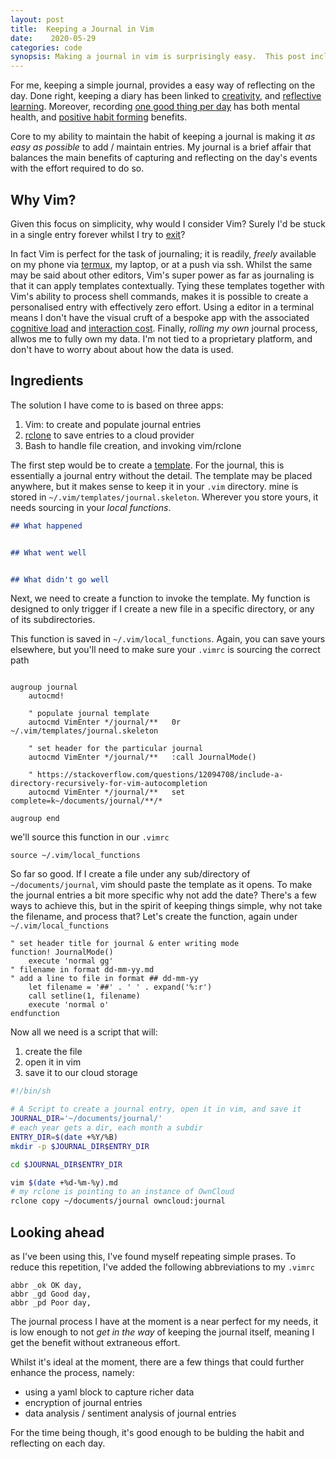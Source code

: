 ```yaml
---
layout: post
title:  Keeping a Journal in Vim
date:    2020-05-29 
categories: code
synopsis: Making a journal in vim is surprisingly easy.  This post includes some simple scripts to demonstrate the process I currently use.
---
```


For me, keeping  a simple journal, provides a easy way of reflecting on the day. Done right, keeping a diary has been linked to [creativity](https://www.brainpickings.org/2014/09/04/famous-writers-on-keeping-a-diary/), and [reflective learning](https://www.kent.ac.uk/learning/PDP-and-employability/pdp/reflective.html).  Moreover, recording [one good thing per day](https://www.actionforhappiness.org/take-action/find-three-good-things-each-day)  has both mental health, and [positive habit forming](https://charlesduhigg.com/the-power-of-habit/) benefits.

Core to my ability to maintain the habit of keeping a journal is making it _as easy as possible_ to add / maintain entries.  My journal is a brief affair that balances the main benefits of capturing and reflecting on the day's events with the effort required to do so.
  
## Why Vim?

 Given this focus on simplicity, why would I consider Vim?  Surely I'd be stuck in a single entry forever whilst I try to [exit](https://github.com/hakluke/how-to-exit-vim)?

In fact Vim is perfect for the task of journaling; it is readily, _freely_ available on my phone via [termux](https://wiki.termux.com/wiki/Text_Editors#Vim), my laptop, or at a push via ssh. Whilst the same may be said about other editors, Vim's super power as far as journaling is that it can apply templates contextually.  Tying these templates together with Vim's ability to process shell commands, makes it is possible to create a personalised entry with effectively zero effort.  Using a editor in a terminal means I don't have the visual cruft of a bespoke app with the associated [cognitive load](https://www.nngroup.com/articles/zen-mode/) and [interaction cost](https://www.nngroup.com/videos/interaction-cost/).  Finally, _rolling my own_ journal process, allwos me to fully own my data.  I'm not tied to a proprietary platform, and don't have to worry about about how the data is used.

## Ingredients


The solution I have come to is based on three apps:

1. Vim: to create and populate journal entries
2. [rclone](https://rclone.org/) to save entries to a cloud provider
3. Bash to handle file creation, and invoking vim/rclone

The first step would be to create a [template](https://shapeshed.com/vim-templates/).  For the journal, this is essentially a journal entry without the detail.  The template may be placed anywhere, but it makes sense to keep it in your `.vim` directory.  mine is stored in `~/.vim/templates/journal.skeleton`.  Wherever you store yours, it needs sourcing in your _local functions_.

```markdown
## What happened


## What went well


## What didn't go well
```

Next, we need to create a function to invoke the template.  My function is designed to only trigger if I create a new file in a specific directory, or any of its subdirectories.

This function is saved in `~/.vim/local_functions`.  Again, you can save yours elsewhere, but you'll need to make sure your `.vimrc` is sourcing the correct path

```vim

augroup journal
    autocmd!

    " populate journal template
    autocmd VimEnter */journal/**   0r ~/.vim/templates/journal.skeleton

    " set header for the particular journal
    autocmd VimEnter */journal/**   :call JournalMode()

    " https://stackoverflow.com/questions/12094708/include-a-directory-recursively-for-vim-autocompletion
    autocmd VimEnter */journal/**   set complete=k~/documents/journal/**/*

augroup end
```

we'll source this function in our `.vimrc`

```vim
source ~/.vim/local_functions
```

So far so good. If I create a file under any sub/directory of `~/documents/journal`, vim should paste the template  as it opens.  To make the journal entries a bit more specific why not add the date?  There's a few ways to achieve this, but in the spirit of keeping things simple, why not take the filename, and process that?  Let's create the function, again under `~/.vim/local_functions`

```vim
" set header title for journal & enter writing mode
function! JournalMode()
    execute 'normal gg'
" filename in format dd-mm-yy.md 
" add a line to file in format ## dd-mm-yy    
    let filename = '##' . ' ' . expand('%:r')
    call setline(1, filename)
    execute 'normal o'
endfunction
```

Now all we need is a script that will:

1. create the file
2. open it in vim
3. save it to our cloud storage


```bash
#!/bin/sh

# A Script to create a journal entry, open it in vim, and save it 
JOURNAL_DIR='~/documents/journal/'
# each year gets a dir, each month a subdir
ENTRY_DIR=$(date +%Y/%B)
mkdir -p $JOURNAL_DIR$ENTRY_DIR

cd $JOURNAL_DIR$ENTRY_DIR

vim $(date +%d-%m-%y).md
# my rclone is pointing to an instance of OwnCloud
rclone copy ~/documents/journal owncloud:journal
```

## Looking ahead

as I've been using this, I've found myself repeating simple prases.  To reduce this repetition, I've added the following abbreviations to my `.vimrc` 

```vim
abbr _ok OK day, 
abbr _gd Good day,
abbr _pd Poor day, 
```

The journal process I have at the moment is a near perfect for my needs, it is low enough to not _get in the way_ of keeping the journal itself, meaning I get the benefit without extraneous effort.

Whilst it's ideal at the moment, there are a few things that could further enhance the process, namely:

+ using a yaml block to capture richer data 
+ encryption of journal entries
+ data analysis / sentiment analysis of journal entries

For the time being though, it's good enough to be bulding the habit and reflecting on each day.

